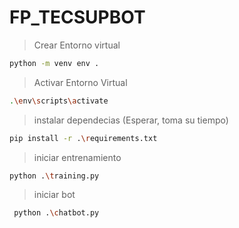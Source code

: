 # FP_TECSUPBOT

> Crear Entorno virtual

```bash
python -m venv env .  
```

> Activar Entorno Virtual

```bash
.\env\scripts\activate 
```

> instalar dependecias (Esperar, toma su tiempo)

```bash
pip install -r .\requirements.txt
```

> iniciar entrenamiento

```bash
python .\training.py
```

> iniciar bot

```bash
 python .\chatbot.py
```

